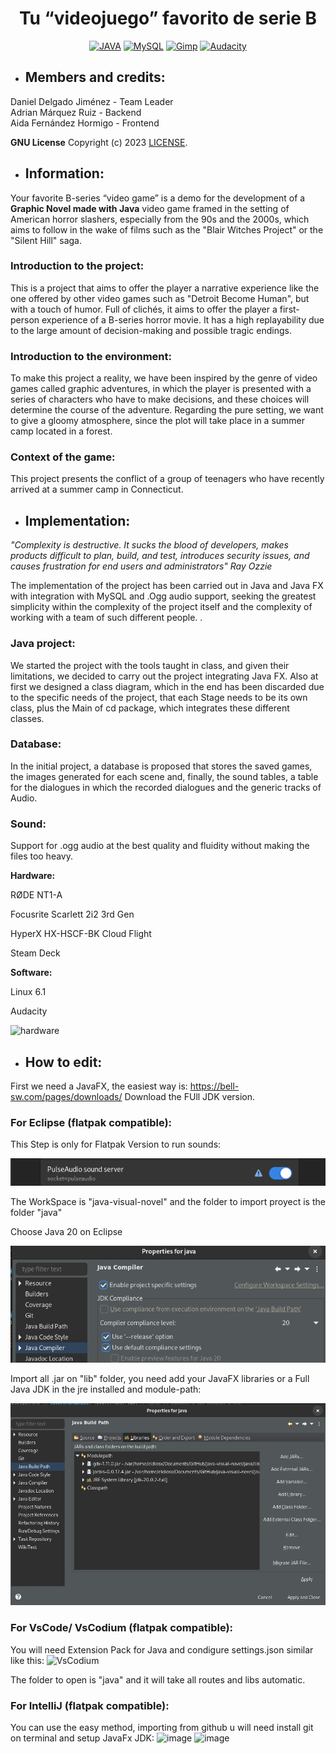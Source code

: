 <h1 align="center">Tu “videojuego” favorito de serie B</h1>

<div align="center">

[![JAVA](https://img.shields.io/badge/Java-ED8B00?style=for-the-badge&logo=openjdk&logoColor=white)](https://bell-sw.com/pages/downloads/)
[![MySQL](https://img.shields.io/badge/MySQL-005C84?style=for-the-badge&logo=mysql&logoColor=white)](https://www.mysql.com/)
[![Gimp](https://img.shields.io/badge/gimp-5C5543?style=for-the-badge&logo=gimp&logoColor=white)](https://www.gimp.org/)
[![Audacity](https://img.shields.io/badge/Audacity-0000CC?style=for-the-badge&logo=audacity&logoColor=white)](https://www.audacityteam.org/)

</div>

- <h2>Members and credits: </h2>

Daniel Delgado Jiménez - Team Leader<br>
Adrian Márquez Ruiz - Backend<br>
Aida Fernández Hormigo - Frontend<br>

**GNU License**
Copyright (c) 2023 [LICENSE](https://github.com/eldiosx/novelaGraficaJava/blob/main/LICENSE).

- <h2>Information: </h2>
Your favorite B-series “video game” is a demo for the development of a <b>Graphic Novel made with Java</b> video game framed in the setting of American horror slashers, especially from the 90s and the 2000s, which aims to follow in the wake of films such as the "Blair Witches Project" or the "Silent Hill" saga.
<h3>Introduction to the project: </h3>
This is a project that aims to offer the player a narrative experience like the one offered by other video games such as "Detroit Become Human", but with a touch of humor. Full of clichés, it aims to offer the player a first-person experience of a B-series horror movie. It has a high replayability due to the large amount of decision-making and possible tragic endings.
<h3>Introduction to the environment: </h3>
To make this project a reality, we have been inspired by the genre of video games called graphic adventures, in which the player is presented with a series of characters who have to make decisions, and these choices will determine the course of the adventure. Regarding the pure setting, we want to give a gloomy atmosphere, since the plot will take place in a summer camp located in a forest.
<h3>Context of the game: </h3>
This project presents the conflict of a group of teenagers who have recently arrived at a summer camp in Connecticut.

- <h2>Implementation: </h2>
<i>"Complexity is destructive. It sucks the blood of developers, makes products difficult to plan, build, and test, introduces security issues, and causes frustration for end users and administrators" Ray Ozzie</i>

The implementation of the project has been carried out in Java and Java FX with integration with MySQL and .Ogg audio support, seeking the greatest simplicity within the complexity of the project itself and the complexity of working with a team of such different people. .
<h3>Java project: </h3>
We started the project with the tools taught in class, and given their limitations, we decided to carry out the project integrating Java FX. Also at first we designed a class diagram, which in the end has been discarded due to the specific needs of the project, that each Stage needs to be its own class, plus the Main of cd package, which integrates these different classes.
<h3>Database: </h3>
In the initial project, a database is proposed that stores the saved games, the images generated for each scene and, finally, the sound tables, a table for the dialogues in which the recorded dialogues and the generic tracks of Audio.
<h3>Sound: </h3>

Support for .ogg audio at the best quality and fluidity without making the files too heavy.

<b>Hardware:</b>

RØDE NT1-A

Focusrite Scarlett 2i2 3rd Gen

HyperX HX-HSCF-BK Cloud Flight

Steam Deck

<b>Software:</b>

Linux 6.1

Audacity

![hardware](https://user-images.githubusercontent.com/61506276/236693338-47edaa11-e0a7-4614-b388-fde32836452d.png)


- <h2>How to edit: </h2>

First we need a JavaFX, the easiest way is: https://bell-sw.com/pages/downloads/ Download the FUll JDK version.

<h3>For Eclipse (flatpak compatible): </h3>

This Step is only for Flatpak Version to run sounds:

![Alt text](img/onlyflatpak.png)

The WorkSpace is "java-visual-novel" and the folder to import proyect is the folder "java"

Choose Java 20 on Eclipse

![Alt text](img/JAVA20.png)

Import all .jar on "lib" folder, you need add your JavaFX libraries or a Full Java JDK in the jre installed and module-path:

![Alt text](img/libs.png)

<h3>For VsCode/ VsCodium (flatpak compatible): </h3>

You will need Extension Pack for Java and condigure settings.json similar like this:
![VsCodium](https://user-images.githubusercontent.com/61506276/233184141-a231bf24-8dda-4076-92b9-d806ca6dc5de.png)

The folder to open is "java" and it will take all routes and libs automatic.


<h3>For IntelliJ (flatpak compatible): </h3>

You can use the easy method, importing from github u will need install git on terminal and setup JavaFx JDK:
![image](https://user-images.githubusercontent.com/61506276/233188156-69755a74-511c-4514-b552-116c43e555e7.png)
![image](https://user-images.githubusercontent.com/61506276/232152854-d24a8c15-7d24-42f3-9447-516f5fc93d51.png)

